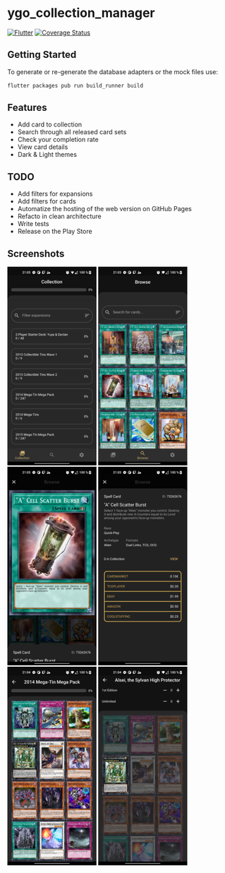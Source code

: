 # ygo_collection_manager

[![Flutter](https://github.com/TesteurManiak/ygo_collection_manager/actions/workflows/flutter.yml/badge.svg?branch=main)](https://github.com/TesteurManiak/ygo_collection_manager/actions/workflows/flutter.yml)
[![Coverage Status](https://coveralls.io/repos/github/TesteurManiak/ygo_collection_manager/badge.svg?branch=main)](https://coveralls.io/github/TesteurManiak/ygo_collection_manager?branch=main)

## Getting Started

To generate or re-generate the database adapters or the mock files use:

```bash
flutter packages pub run build_runner build
```

## Features

* Add card to collection
* Search through all released card sets
* Check your completion rate
* View card details
* Dark & Light themes

## TODO

* Add filters for expansions
* Add filters for cards
* Automatize the hosting of the web version on GitHub Pages
* Refacto in clean architecture
* Write tests
* Release on the Play Store

## Screenshots

<p float="left">
<img src="screenshots/flutter_01.png" height="450"/>
<img src="screenshots/flutter_02.png" height="450"/>
<img src="screenshots/flutter_03.png" height="450"/>
<img src="screenshots/flutter_04.png" height="450"/>
<img src="screenshots/flutter_05.png" height="450"/>
<img src="screenshots/flutter_06.png" height="450"/>
</p>
